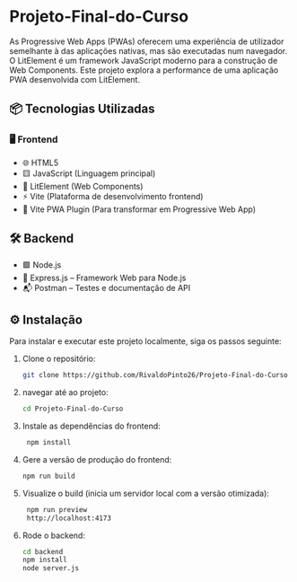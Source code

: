 # Projeto-Final-do-Curso
As Progressive Web Apps (PWAs) oferecem uma experiência de utilizador semelhante à das aplicações nativas, mas são executadas num navegador. O LitElement é um framework JavaScript moderno para a construção de Web Components. Este projeto explora a performance de uma aplicação PWA desenvolvida com LitElement.

## 📦 Tecnologias Utilizadas
### 🖥️ Frontend
- 🌐 HTML5
- 🟨 JavaScript (Linguagem principal)
- 🧩 LitElement (Web Components)
- ⚡ Vite (Plataforma de desenvolvimento frontend)
- 📲 Vite PWA Plugin (Para transformar em Progressive Web App)

## 🛠️ Backend
- 🟩 Node.js
- 🚀 Express.js – Framework Web para Node.js
- 📬 Postman – Testes e documentação de API
  
## ⚙️ Instalação

Para instalar e executar este projeto localmente, siga os passos seguinte:

1. Clone o repositório:
   ```sh
   git clone https://github.com/RivaldoPinto26/Projeto-Final-do-Curso
2. navegar até ao projeto:
   ```sh
   cd Projeto-Final-do-Curso
3. Instale as dependências do frontend:
   ```sh
    npm install
4. Gere a versão de produção do frontend:
   ```sh
   npm run build
5. Visualize o build (inicia um servidor local com a versão otimizada):
   ```sh
    npm run preview
    http://localhost:4173
6. Rode o backend:
   ```sh
   cd backend
   npm install
   node server.js
